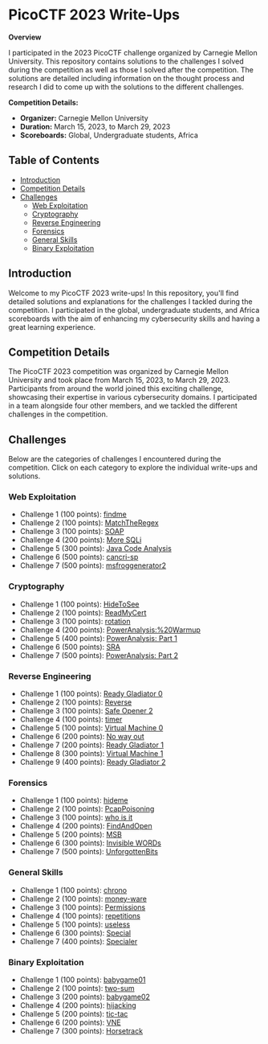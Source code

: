 # PicoCTF 2023 Write-Ups

**Overview**

I participated in the 2023 PicoCTF challenge organized by Carnegie Mellon University. This repository contains solutions to the challenges I solved during the competition as well as those I solved after the competition. The solutions are detailed including information on the thought process and research I did to come up with the solutions to the different challenges.

**Competition Details:**
- **Organizer:** Carnegie Mellon University
- **Duration:** March 15, 2023, to March 29, 2023
- **Scoreboards:** Global, Undergraduate students, Africa

## Table of Contents

- [Introduction](#introduction)
- [Competition Details](#competition-details)
- [Challenges](#challenges)
  - [Web Exploitation](#Web-Exploitation)
  - [Cryptography](#Cryptography)
  - [Reverse Engineering](#Reverse-Engineering)
  - [Forensics](#Forensics)
  - [General Skills](#General-Skills)
  - [Binary Exploitation](#Binary-Exploitation)

## Introduction

Welcome to my PicoCTF 2023 write-ups! In this repository, you'll find detailed solutions and explanations for the challenges I tackled during the competition. I participated in the global, undergraduate students, and Africa scoreboards with the aim of  enhancing my cybersecurity skills and having a great learning experience.

## Competition Details

The PicoCTF 2023 competition was organized by Carnegie Mellon University and took place from March 15, 2023, to March 29, 2023. Participants from around the world joined this exciting challenge, showcasing their expertise in various cybersecurity domains. I participated in a team alongside four other members, and we tackled the different challenges in the competition.

## Challenges

Below are the categories of challenges I encountered during the competition. Click on each category to explore the individual write-ups and solutions.

### Web Exploitation

- Challenge 1 (100 points): [findme](Web%20Exploitation/findme.md)
- Challenge 2 (100 points): [MatchTheRegex](Web%20Exploitation/MatchTheRegex.md)
- Challenge 3 (100 points): [SOAP](Web%20Exploitation/SOAP.md)
- Challenge 4 (200 points): [More SQLi](Web%20Exploitation/More%20SQLi.md)
- Challenge 5 (300 points): [Java Code Analysis](Web%20Exploitation/Java%20Code%20Analysis.md)
- Challenge 6 (500 points): [cancri-sp](Web%20Exploitation/cancri-sp.md)
- Challenge 7 (500 points): [msfroggenerator2](Web%20Exploitation/msfroggenerator2.md)

### Cryptography

- Challenge 1 (100 points): [HideToSee](Cryptography/HideToSee.md)
- Challenge 2 (100 points): [ReadMyCert](Cryptography/ReadMyCert.md)
- Challenge 3 (100 points): [rotation](Cryptography/rotation.md)
- Challenge 4 (200 points): [PowerAnalysis:%20Warmup](Cryptography/PowerAnalysis:%20Warmup.md)
- Challenge 5 (400 points): [PowerAnalysis: Part 1](Cryptography/PowerAnalysis:%20Part%201.md)
- Challenge 6 (500 points): [SRA](Cryptography/SRA.md)
- Challenge 7 (500 points): [PowerAnalysis: Part 2](Cryptography/PowerAnalysis:%20Part%202.md)

### Reverse Engineering

- Challenge 1 (100 points): [Ready Gladiator 0](Reverse%20Engineering/Ready%20Gladiator%200.md)
- Challenge 2 (100 points): [Reverse](Reverse%20Engineering/Reverse.md)
- Challenge 3 (100 points): [Safe Opener 2](Reverse%20Engineering/Safe%20Opener%202.md)
- Challenge 4 (100 points): [timer](Reverse%20Engineering/timer.md)
- Challenge 5 (100 points): [Virtual Machine 0](Reverse%20Engineering/Virtual%20Machine%200.md)
- Challenge 6 (200 points): [No way out](Reverse%20Engineering/No%20way%20out.md)
- Challenge 7 (200 points): [Ready Gladiator 1](Reverse%20Engineering/Ready%20Gladiator%201.md)
- Challenge 8 (300 points): [Virtual Machine 1](Reverse%20Engineering/Virtual%20Machine%201.md)
- Challenge 9 (400 points): [Ready Gladiator 2](Reverse%20Engineering/Ready%20Gladiator%202.md)


### Forensics

- Challenge 1 (100 points): [hideme](Forensics/hideme.md)
- Challenge 2 (100 points): [PcapPoisoning](Forensics/PcapPoisoning.md)
- Challenge 3 (100 points): [who is it](Forensics/who-is-it.md)
- Challenge 4 (200 points): [FindAndOpen](Forensics/FindAndOpen.md)
- Challenge 5 (200 points): [MSB](Forensics/MSB.md)
- Challenge 6 (300 points): [Invisible WORDs](Forensics/Invisible%20WORDs.md)
- Challenge 7 (500 points): [UnforgottenBits](UnforgottenBits.md)

### General Skills

- Challenge 1 (100 points): [chrono](General%20Skills/chrono.md)
- Challenge 2 (100 points): [money-ware](General%20Skills/money-ware.md)
- Challenge 3 (100 points): [Permissions](General%20Skills/Permissions.md)
- Challenge 4 (100 points): [repetitions](General%20Skills/repetitions.md)
- Challenge 5 (100 points): [useless](General%20Skills/useless.md)
- Challenge 6 (300 points): [Special](General%20Skills/Special.md)
- Challenge 7 (400 points): [Specialer](General%20Skills/Specialer.md)

### Binary Exploitation

- Challenge 1 (100 points): [babygame01](Binary%20Exploitation/babygame01.md)
- Challenge 2 (100 points): [two-sum](Binary%20Exploitation/two-sum.md)
- Challenge 3 (200 points): [babygame02](Binary%20Exploitation/babygame02.md)
- Challenge 4 (200 points): [hijacking](Binary%20Exploitation/hijacking.md)
- Challenge 5 (200 points): [tic-tac](Binary%20Exploitation/tic-tac.md)
- Challenge 6 (200 points): [VNE](Binary%20Exploitation/VNE.md)
- Challenge 7 (300 points): [Horsetrack](Binary%20Exploitation/Horsetrack.md)


